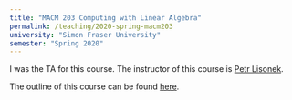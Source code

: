 ```yaml
---
title: "MACM 203 Computing with Linear Algebra"
permalink: /teaching/2020-spring-macm203
university: "Simon Fraser University"
semester: "Spring 2020"
---
```


I was the TA for this course. The instructor of this course is [Petr Lisonek](http://www.cecm.sfu.ca/~plisonek/). 

The outline of this course can be found [here](http://www.sfu.ca/outlines.html?2020/spring/macm/203/d100).
